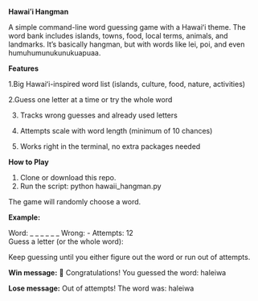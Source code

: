 **Hawaiʻi Hangman**

A simple command-line word guessing game with a Hawaiʻi theme. The word bank includes islands, towns, food, local terms, animals, and landmarks. It’s basically hangman, but with words like lei, poi, and even humuhumunukunukuapuaa.

**Features**

  1.Big Hawaiʻi-inspired word list (islands, culture, food, nature, activities)

  2.Guess one letter at a time or try the whole word

 3. Tracks wrong guesses and already used letters

 4. Attempts scale with word length (minimum of 10 chances)

 5. Works right in the terminal, no extra packages needed

**How to Play**
 1. Clone or download this repo.
 2. Run the script:
    python hawaii_hangman.py

The game will randomly choose a word. 

**Example:**

Word: _ _ _ _ _ _   Wrong: -   Attempts: 12  
Guess a letter (or the whole word):  

Keep guessing until you either figure out the word or run out of attempts.

**Win message:**
🎉 Congratulations! You guessed the word: haleiwa

**Lose message:**
Out of attempts! The word was: haleiwa

